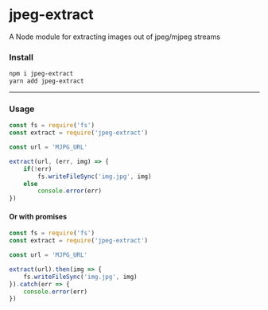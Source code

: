 jpeg-extract
==================

A Node module for extracting images out of jpeg/mjpeg streams

### Install

```bash
npm i jpeg-extract
yarn add jpeg-extract
```

----------------------
### Usage

```javascript
const fs = require('fs')
const extract = require('jpeg-extract')

const url = 'MJPG_URL'

extract(url, (err, img) => {
	if(!err)
		fs.writeFileSync('img.jpg', img)
	else
		console.error(err)
})
```

#### Or with promises

```javascript
const fs = require('fs')
const extract = require('jpeg-extract')

const url = 'MJPG_URL'

extract(url).then(img => {
	fs.writeFileSync('img.jpg', img)
}).catch(err => {
	console.error(err)
})
```
